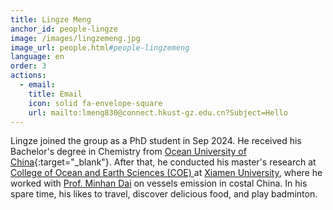 ```yaml
---
title: Lingze Meng
anchor_id: people-lingze
image: /images/lingzemeng.jpg
image_url: people.html#people-lingzemeng
language: en
order: 3
actions:
  - email:
    title: Email
    icon: solid fa-envelope-square
    url: mailto:lmeng830@connect.hkust-gz.edu.cn?Subject=Hello
---
```


Lingze joined the group as a PhD student in Sep 2024. He received his Bachelor's degree in Chemistry from [Ocean University of China](https://www.ouc.edu.cn/){:target="_blank"}. After that, he conducted his master's research at [College of Ocean and Earth Sciences (COE) ](https://coe.xmu.edu.cn/xygk/xyjj.htm) at [Xiamen University](https://www.xmu.edu.cn/), where he worked with [Prof. Minhan Dai](https://mel2.xmu.edu.cn/faculty/MinhanDai/) on vessels emission in costal China. In his spare time, his likes to travel, discover delicious food, and play badminton.
